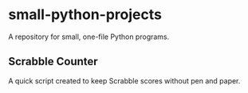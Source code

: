 # small-python-projects

A repository for small, one-file Python programs.

## Scrabble Counter
A quick script created to keep Scrabble scores without pen and paper.